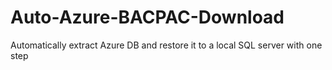 # Auto-Azure-BACPAC-Download
Automatically extract Azure DB and restore it to a local SQL server with one step
